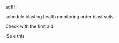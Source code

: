 adfH:


schedule blasting health monitoring
order blast suits


Check with the first aid





ISe e this 